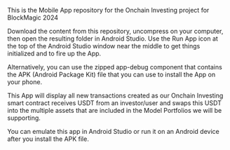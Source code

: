 This is the Mobile App repository for the Onchain Investing project for BlockMagic 2024

Download the content from this repository, uncompress on your computer, then open the resulting folder in Android Studio.
Use the Run App icon at the top of the Android Studio window near the middle to get things initialized and to fire up the App.

Alternatively, you can use the zipped app-debug  component that contains the APK (Android Package Kit) file that you can use to install the App on your phone.


This App will display all new transactions created as our Onchain Investing smart contract receives USDT from an investor/user and swaps this USDT into the 
multiple assets that are included in the Model Portfolios we will be supporting.

You can emulate this app in Android Studio or run it on an Android device after you install the APK file.

